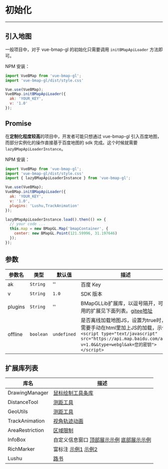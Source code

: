 # 初始化

---

## 引入地图

一般项目中，对于 vue-bmap-gl 的初始化只需要调用 `initBMapApiLoader` 方法即可。

NPM 安装：

```javascript
import VueBMap from 'vue-bmap-gl';
import 'vue-bmap-gl/dist/style.css'

Vue.use(VueBMap);
VueBMap.initBMapApiLoader({
  ak: 'YOUR_KEY',
  v: '1.0'
});
```

## Promise

在**定制化程度较高**的项目中，开发者可能只想通过 vue-bmap-gl 引入百度地图，而部分实例化的操作直接基于百度地图的 sdk 完成。这个时候就需要 `lazyBMapApiLoaderInstance`。

NPM 安装：

```javascript
import VueBMap from 'vue-bmap-gl';
import 'vue-bmap-gl/dist/style.css'
import { lazyBMapApiLoaderInstance } from 'vue-bmap-gl';

Vue.use(VueBMap);
VueBMap.initBMapApiLoader({
  ak: 'YOUR_KEY',
  v: '1.0',
  plugins: 'Lushu,TrackAnimation'
});

lazyBMapApiLoaderInstance.load().then(() => {
  // your code ...
  this.map = new BMapGL.Map('bmapContainer', {
    center: new BMapGL.Point(121.59996, 31.197646)
  });
});
```


## 参数

参数名  | 类型  |  默认值 | 描述 |
--- | --- | --- | --- |
ak | `String` | '' | 百度 Key |
v | `String` | `1.0` | SDK 版本 |
plugins | `String` | '' | BMapGLLib扩展库，以逗号隔开，可使用的扩展见下面列表。[gitee地址](https://gitee.com/mirrors_huiyan-fe/BMapGLLib)
offline | `boolean` | `undefined` | 是否离线加载地图JS，设置为true时，需要手动在html里加上JS的加载，示例 `<script type="text/javascript" src="https://api.map.baidu.com/api?v=1.0&&type=webgl&ak=您的密钥"></script>`

## 扩展库列表
库名 | 描述
--- | --- |
DrawingManager | [鼠标绘制工具条库](http://mapopen.bj.bcebos.com/github/BMapGLLib/DrawingManager/examples/index.html)
DistanceTool | [测距工具](http://mapopen.bj.bcebos.com/github/BMapGLLib/DistanceTool/examples/index.html)
GeoUtils | [测距工具](http://mapopen.bj.bcebos.com/github/BMapGLLib/DistanceTool/examples/index.html)
TrackAnimation | [视角轨迹动画](https://mapopen.bj.bcebos.com/github/BMapGLLib/TrackAnimation/examples/index.html)
AreaRestriction | [区域限制](https://mapopen.bj.bcebos.com/github/BMapGLLib/AreaRestriction/examples/index.html)
InfoBox | 自定义信息窗口  [顶部展示示例](https://mapopen.bj.bcebos.com/github/BMapGLLib/InfoBox/examples/top.html)  [底部展示示例](https://mapopen.bj.bcebos.com/github/BMapGLLib/InfoBox/examples/bottom.html)
RichMarker | 富标注 [示例1](https://bj.bcebos.com/v1/mapopen/github/BMapGLLib/RichMarker/examples/RichMarker.html)  [示例2](https://bj.bcebos.com/v1/mapopen/github/BMapGLLib/RichMarker/examples/RichMarker_Advanced.html)
Lushu | [路书](https://bj.bcebos.com/v1/mapopen/github/BMapGLLib/Lushu/examples/index.html)

